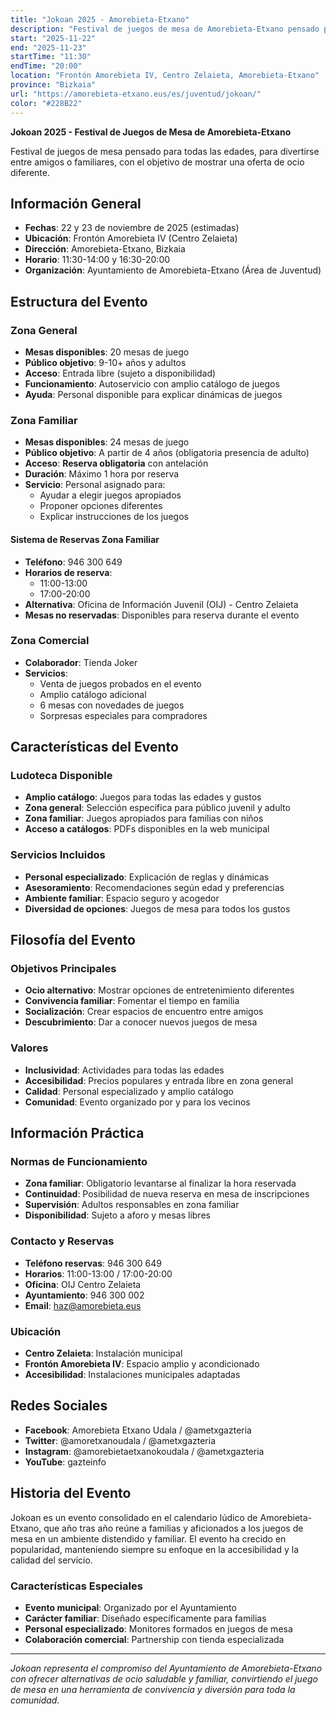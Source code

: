 ```yaml
---
title: "Jokoan 2025 - Amorebieta-Etxano"
description: "Festival de juegos de mesa de Amorebieta-Etxano pensado para todas las edades. Evento familiar con zona general, zona familiar con reservas y zona comercial con novedades."
start: "2025-11-22"
end: "2025-11-23"
startTime: "11:30"
endTime: "20:00"
location: "Frontón Amorebieta IV, Centro Zelaieta, Amorebieta-Etxano"
province: "Bizkaia"
url: "https://amorebieta-etxano.eus/es/juventud/jokoan/"
color: "#228B22"
---
```


**Jokoan 2025 - Festival de Juegos de Mesa de Amorebieta-Etxano**

Festival de juegos de mesa pensado para todas las edades, para divertirse entre amigos o familiares, con el objetivo de mostrar una oferta de ocio diferente.

## Información General

- **Fechas**: 22 y 23 de noviembre de 2025 (estimadas)
- **Ubicación**: Frontón Amorebieta IV (Centro Zelaieta)
- **Dirección**: Amorebieta-Etxano, Bizkaia
- **Horario**: 11:30-14:00 y 16:30-20:00
- **Organización**: Ayuntamiento de Amorebieta-Etxano (Área de Juventud)

## Estructura del Evento

### Zona General
- **Mesas disponibles**: 20 mesas de juego
- **Público objetivo**: 9-10+ años y adultos
- **Acceso**: Entrada libre (sujeto a disponibilidad)
- **Funcionamiento**: Autoservicio con amplio catálogo de juegos
- **Ayuda**: Personal disponible para explicar dinámicas de juegos

### Zona Familiar
- **Mesas disponibles**: 24 mesas de juego
- **Público objetivo**: A partir de 4 años (obligatoria presencia de adulto)
- **Acceso**: **Reserva obligatoria** con antelación
- **Duración**: Máximo 1 hora por reserva
- **Servicio**: Personal asignado para:
  - Ayudar a elegir juegos apropiados
  - Proponer opciones diferentes
  - Explicar instrucciones de los juegos

#### Sistema de Reservas Zona Familiar
- **Teléfono**: 946 300 649
- **Horarios de reserva**:
  - 11:00-13:00
  - 17:00-20:00
- **Alternativa**: Oficina de Información Juvenil (OIJ) - Centro Zelaieta
- **Mesas no reservadas**: Disponibles para reserva durante el evento

### Zona Comercial
- **Colaborador**: Tienda Joker
- **Servicios**:
  - Venta de juegos probados en el evento
  - Amplio catálogo adicional
  - 6 mesas con novedades de juegos
  - Sorpresas especiales para compradores

## Características del Evento

### Ludoteca Disponible
- **Amplio catálogo**: Juegos para todas las edades y gustos
- **Zona general**: Selección específica para público juvenil y adulto
- **Zona familiar**: Juegos apropiados para familias con niños
- **Acceso a catálogos**: PDFs disponibles en la web municipal

### Servicios Incluidos
- **Personal especializado**: Explicación de reglas y dinámicas
- **Asesoramiento**: Recomendaciones según edad y preferencias
- **Ambiente familiar**: Espacio seguro y acogedor
- **Diversidad de opciones**: Juegos de mesa para todos los gustos

## Filosofía del Evento

### Objetivos Principales
- **Ocio alternativo**: Mostrar opciones de entretenimiento diferentes
- **Convivencia familiar**: Fomentar el tiempo en familia
- **Socialización**: Crear espacios de encuentro entre amigos
- **Descubrimiento**: Dar a conocer nuevos juegos de mesa

### Valores
- **Inclusividad**: Actividades para todas las edades
- **Accesibilidad**: Precios populares y entrada libre en zona general
- **Calidad**: Personal especializado y amplio catálogo
- **Comunidad**: Evento organizado por y para los vecinos

## Información Práctica

### Normas de Funcionamiento
- **Zona familiar**: Obligatorio levantarse al finalizar la hora reservada
- **Continuidad**: Posibilidad de nueva reserva en mesa de inscripciones
- **Supervisión**: Adultos responsables en zona familiar
- **Disponibilidad**: Sujeto a aforo y mesas libres

### Contacto y Reservas
- **Teléfono reservas**: 946 300 649
- **Horarios**: 11:00-13:00 / 17:00-20:00
- **Oficina**: OIJ Centro Zelaieta
- **Ayuntamiento**: 946 300 002
- **Email**: haz@amorebieta.eus

### Ubicación
- **Centro Zelaieta**: Instalación municipal
- **Frontón Amorebieta IV**: Espacio amplio y acondicionado
- **Accesibilidad**: Instalaciones municipales adaptadas

## Redes Sociales

- **Facebook**: Amorebieta Etxano Udala / @ametxgazteria
- **Twitter**: @amoretxanoudala / @ametxgazteria
- **Instagram**: @amorebietaetxanokoudala / @ametxgazteria
- **YouTube**: gazteinfo

## Historia del Evento

Jokoan es un evento consolidado en el calendario lúdico de Amorebieta-Etxano, que año tras año reúne a familias y aficionados a los juegos de mesa en un ambiente distendido y familiar. El evento ha crecido en popularidad, manteniendo siempre su enfoque en la accesibilidad y la calidad del servicio.

### Características Especiales
- **Evento municipal**: Organizado por el Ayuntamiento
- **Carácter familiar**: Diseñado específicamente para familias
- **Personal especializado**: Monitores formados en juegos de mesa
- **Colaboración comercial**: Partnership con tienda especializada

---

*Jokoan representa el compromiso del Ayuntamiento de Amorebieta-Etxano con ofrecer alternativas de ocio saludable y familiar, convirtiendo el juego de mesa en una herramienta de convivencia y diversión para toda la comunidad.*

